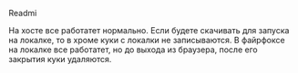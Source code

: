 Readmi

На хосте все работатет нормально. Если будете скачивать для запуска на локалке, то в хроме куки с локалки не записываются. 
В файрфоксе на локалке все работатет, но до выхода из браузера, после его закрытия куки удаляются.
